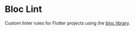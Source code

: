 Bloc Lint
===

Custom linter rules for Flutter projects using the [bloc library](https://bloclibrary.dev/).